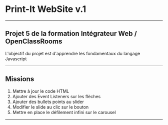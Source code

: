 # Print-It WebSite v.1
***
## Projet 5 de la formation Intégrateur Web / OpenClassRooms
L'objectif du projet est d'apprendre les fondamentaux du langage Javascript
***
## Missions
1. Mettre à jour le code HTML
2. Ajouter des Event Listeners sur les flèches
3. Ajouter des bullets points au slider
4. Modifier le slide au clic sur le bouton
5. Mettre en place le défilement infini sur le carousel
***
